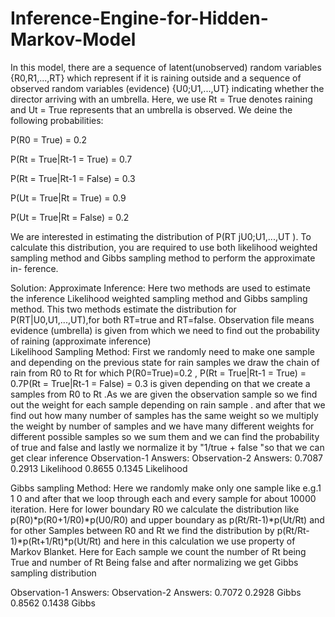 # Inference-Engine-for-Hidden-Markov-Model
In this model, there
are a sequence of latent(unobserved) random variables {R0,R1,...,RT} which
represent if it is raining outside and a sequence of observed random variables
(evidence) {U0;U1,...,UT}  indicating whether the director arriving with an umbrella. Here, we use Rt = True denotes raining and Ut = True represents that an umbrella is observed. We deine the following probabilities:

P(R0 = True) = 0.2

P(Rt = True|Rt-1 = True) = 0.7

P(Rt = True|Rt-1 = False) = 0.3

P(Ut = True|Rt = True) = 0.9

P(Ut = True|Rt = False) = 0.2

We are interested in estimating the distribution of P(RT jU0;U1,...,UT ). To
calculate this distribution, you are required to use both likelihood weighted
sampling method and Gibbs sampling method to perform the approximate in-
ference.

Solution:
Approximate Inference:
			Here two methods are used to estimate the inference Likelihood weighted sampling method and Gibbs sampling method. This two methods estimate the distribution for P(RT|U0,U1,...,UT),for both RT=true and RT=false.
Observation file means evidence (umbrella) is given from which we need to find out the probability of raining (approximate inference)    
Likelihood Sampling Method:
			First we randomly need to make one sample and depending on the previous state for rain samples we draw the chain of rain from R0 to Rt  for which P(R0=True)=0.2 , P(Rt = True|Rt-1 = True) = 0.7P(Rt = True|Rt-1 = False) = 0.3 is given depending on that we create a samples from R0 to Rt .As we are given the observation sample so we find out the weight for each sample depending on rain sample . and after that we find out how many number of samples has the same weight so we multiply the weight by number of samples and we have many different weights for different possible samples so we sum them and we can find the probability of true and false and lastly we normalize it by "1/true  + false "so that we can get clear inference
Observation-1 Answers:			Observation-2 Answers:
0.7087   0.2913  Likelihood			0.8655   0.1345  Likelihood

Gibbs sampling Method:
			  Here we randomly make only one sample like e.g.1 1 0 and after that we loop through each and every sample for about 10000 iteration. Here for lower boundary R0 we calculate the distribution like p(R0)*p(R0+1/R0)*p(U0/R0)
and upper boundary as p(Rt/Rt-1)*p(Ut/Rt) and for other Samples between R0 and Rt we find the distribution by p(Rt/Rt-1)*p(Rt+1/Rt)*p(Ut/Rt) and here in this calculation we use property of Markov Blanket. Here for Each sample we count the number of Rt being True and number of Rt Being false and after normalizing we get Gibbs sampling distribution 

 Observation-1 Answers:			Observation-2 Answers:
 0.7072  0.2928  Gibbs		             0.8562   0.1438  Gibbs
